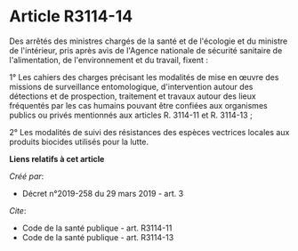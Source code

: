 # Article R3114-14

Des arrêtés des ministres chargés de la santé et de l'écologie et du ministre de l'intérieur, pris après avis de l'Agence
nationale de sécurité sanitaire de l'alimentation, de l'environnement et du travail, fixent : 

1° Les cahiers des charges précisant les modalités de mise en œuvre des missions de surveillance entomologique,
d'intervention autour des détections et de prospection, traitement et travaux autour des lieux fréquentés par les cas humains
pouvant être confiées aux organismes publics ou privés mentionnés aux articles R. 3114-11 et R. 3114-13 ; 

2° Les modalités de suivi des résistances des espèces vectrices locales aux produits biocides utilisés pour la lutte.

**Liens relatifs à cet article**

_Créé par_:

  - Décret n°2019-258 du 29 mars 2019 - art. 3

_Cite_:

  - Code de la santé publique - art. R3114-11
  - Code de la santé publique - art. R3114-13
